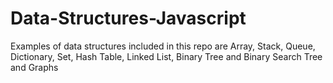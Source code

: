 # Data-Structures-Javascript
Examples of data structures included in this repo are Array, Stack, Queue, Dictionary, Set, Hash Table, Linked List, Binary Tree and Binary Search Tree and Graphs
